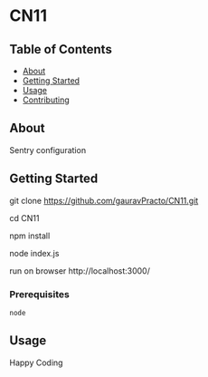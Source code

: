 # CN11

## Table of Contents

- [About](#about)
- [Getting Started](#getting_started)
- [Usage](#usage)
- [Contributing](../CONTRIBUTING.md)

## About <a name = "about"></a>

Sentry configuration

## Getting Started <a name = "getting_started"></a>

git clone https://github.com/gauravPracto/CN11.git

cd CN11

npm install

node index.js

run on browser http://localhost:3000/

### Prerequisites

```
node

```

## Usage <a name = "usage"></a>

Happy Coding
